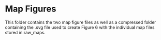 # Map Figures
This folder contains the two map figure files as well as a compressed folder containing the .svg file used to create Figure 6 with the individual map files stored in raw_maps.
